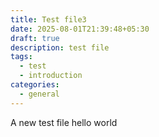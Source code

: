 ```yaml
---
title: Test file3
date: 2025-08-01T21:39:48+05:30
draft: true
description: test file
tags:
  - test
  - introduction
categories:
  - general
---
```


A new test file
hello world

